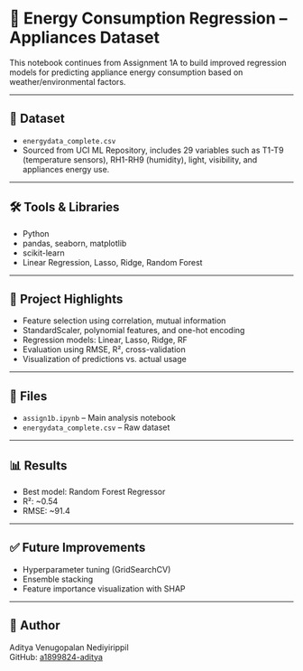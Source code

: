 # 🔌 Energy Consumption Regression – Appliances Dataset

This notebook continues from Assignment 1A to build improved regression models for predicting appliance energy consumption based on weather/environmental factors.

---

## 📄 Dataset
- `energydata_complete.csv`  
- Sourced from UCI ML Repository, includes 29 variables such as T1-T9 (temperature sensors), RH1-RH9 (humidity), light, visibility, and appliances energy use.

---

## 🛠 Tools & Libraries
- Python  
- pandas, seaborn, matplotlib  
- scikit-learn  
- Linear Regression, Lasso, Ridge, Random Forest

---

## 🧠 Project Highlights
- Feature selection using correlation, mutual information  
- StandardScaler, polynomial features, and one-hot encoding  
- Regression models: Linear, Lasso, Ridge, RF  
- Evaluation using RMSE, R², cross-validation  
- Visualization of predictions vs. actual usage

---

## 📁 Files
- `assign1b.ipynb` – Main analysis notebook  
- `energydata_complete.csv` – Raw dataset  

---

## 📊 Results
- Best model: Random Forest Regressor  
- R²: ~0.54  
- RMSE: ~91.4  

---

## ✅ Future Improvements
- Hyperparameter tuning (GridSearchCV)  
- Ensemble stacking  
- Feature importance visualization with SHAP  

---

## 👤 Author
Aditya Venugopalan Nediyirippil  
GitHub: [a1899824-aditya](https://github.com/a1899824-aditya)
